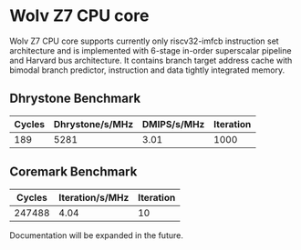 # Wolv Z7 CPU core #

Wolv Z7 CPU core supports currently only riscv32-imfcb instruction set architecture and is implemented with 6-stage in-order superscalar pipeline and Harvard bus architecture. It contains branch target address cache with bimodal branch predictor, instruction and data tightly integrated memory.

## Dhrystone Benchmark ##
| Cycles | Dhrystone/s/MHz | DMIPS/s/MHz | Iteration |
| ------ | --------------- | ----------- | --------- |
|    189 |            5281 |        3.01 |      1000 |

## Coremark Benchmark ##
| Cycles | Iteration/s/MHz | Iteration |
| ------ | --------------- | --------- |
| 247488 |            4.04 |        10 |

Documentation will be expanded in the future.
